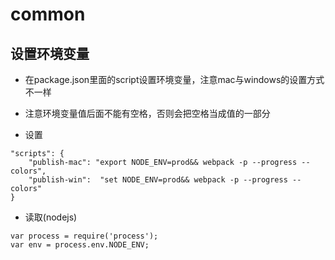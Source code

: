 # common

## 设置环境变量

* 在package.json里面的script设置环境变量，注意mac与windows的设置方式不一样
* 注意环境变量值后面不能有空格，否则会把空格当成值的一部分

* 设置

```
"scripts": {
    "publish-mac": "export NODE_ENV=prod&& webpack -p --progress --colors",
    "publish-win":  "set NODE_ENV=prod&& webpack -p --progress --colors"
}
```

* 读取(nodejs)

```
var process = require('process');
var env = process.env.NODE_ENV;
```